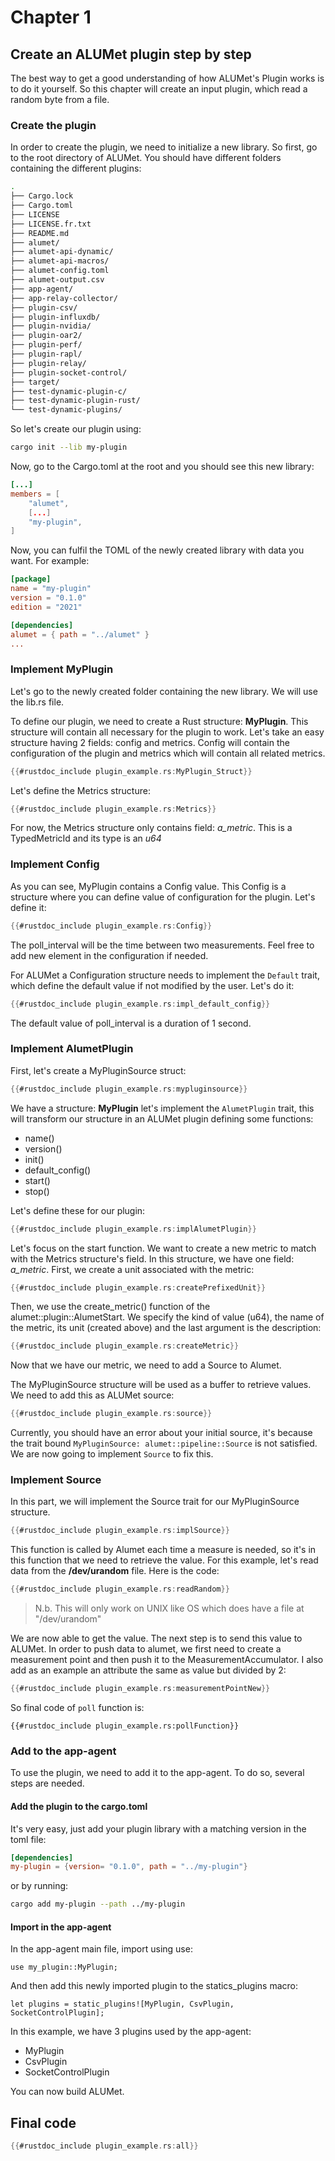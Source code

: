# Chapter 1

## Create an ALUMet plugin step by step

The best way to get a good understanding of how ALUMet's Plugin works is to do it yourself. So this chapter will create an input plugin, which
read a random byte from a file.

### Create the plugin

In order to create the plugin, we need to initialize a new library. So first, go to the root directory of ALUMet. You should have different
folders containing the different plugins:

```bash
.
├── Cargo.lock
├── Cargo.toml
├── LICENSE
├── LICENSE.fr.txt
├── README.md
├── alumet/
├── alumet-api-dynamic/
├── alumet-api-macros/
├── alumet-config.toml
├── alumet-output.csv
├── app-agent/
├── app-relay-collector/
├── plugin-csv/
├── plugin-influxdb/
├── plugin-nvidia/
├── plugin-oar2/
├── plugin-perf/
├── plugin-rapl/
├── plugin-relay/
├── plugin-socket-control/
├── target/
├── test-dynamic-plugin-c/
├── test-dynamic-plugin-rust/
└── test-dynamic-plugins/
```

So let's create our plugin using:

```bash
cargo init --lib my-plugin
```

Now, go to the Cargo.toml at the root and you should see this new library:

```toml
[...]
members = [
    "alumet",
    [...]
    "my-plugin",
]
```

Now, you can fulfil the TOML of the newly created library with data you want. For example:

```toml
[package]
name = "my-plugin"
version = "0.1.0"
edition = "2021"

[dependencies]
alumet = { path = "../alumet" }
...
```

### Implement MyPlugin

Let's go to the newly created folder containing the new library. We will use the lib.rs file.

To define our plugin, we need to create a Rust structure: **MyPlugin**. This structure will contain all necessary for the plugin to work.
Let's take an easy structure having 2 fields: config and metrics. Config will contain the configuration of the plugin and metrics which
will contain all related metrics.

```rust 
{{#rustdoc_include plugin_example.rs:MyPlugin_Struct}}
```

Let's define the Metrics structure:

```rust
{{#rustdoc_include plugin_example.rs:Metrics}}
```

For now, the Metrics structure only contains field: *a_metric*. This is a TypedMetricId and its type is an *u64*

### Implement Config

As you can see, MyPlugin contains a Config value. This Config is a structure where you can define value of configuration for the plugin.
Let's define it:

```rust
{{#rustdoc_include plugin_example.rs:Config}}
```

The poll_interval will be the time between two measurements. Feel free to add new element in the configuration if needed.

For ALUMet a Configuration structure needs to implement the `Default` trait, which define the default value if not modified by the user.
Let's do it:

```rust
{{#rustdoc_include plugin_example.rs:impl_default_config}}
```

The default value of poll_interval is a duration of 1 second.

### Implement AlumetPlugin

First, let's create a MyPluginSource struct:

```rust
{{#rustdoc_include plugin_example.rs:mypluginsource}}
```

We have a structure: **MyPlugin** let's implement the `AlumetPlugin` trait, this will transform our structure in an ALUMet plugin
defining some functions:

- name()
- version()
- init()
- default_config()
- start()
- stop()

Let's define these for our plugin:

```rust
{{#rustdoc_include plugin_example.rs:implAlumetPlugin}}
```

Let's focus on the start function.
We want to create a new metric to match with the Metrics structure's field. In this structure, we have one field: *a_metric*.
First, we create a unit associated with the metric:

```rust
{{#rustdoc_include plugin_example.rs:createPrefixedUnit}}
```

Then, we use the create_metric() function of the alumet::plugin::AlumetStart. We specify the kind of value (u64), the name
of the metric, its unit (created above) and the last argument is the description:

```rust
{{#rustdoc_include plugin_example.rs:createMetric}}
```

Now that we have our metric, we need to add a Source to Alumet.

The MyPluginSource structure will be used as a buffer to retrieve values. We need to add this as ALUMet source:

```rust
{{#rustdoc_include plugin_example.rs:source}}
```

Currently, you should have an error about your initial source, it's because the trait bound
`MyPluginSource: alumet::pipeline::Source` is not satisfied. We are now going to implement `Source` to fix this.

### Implement Source

In this part, we will implement the Source trait for our MyPluginSource structure.

```rust
{{#rustdoc_include plugin_example.rs:implSource}}
```

This function is called by Alumet each time a measure is needed, so it's in this function that we need to retrieve the value.
For this example, let's read data from the **/dev/urandom** file.
Here is the code:

```rust
{{#rustdoc_include plugin_example.rs:readRandom}}
```

> N.b. This will only work on UNIX like OS which does have a file at "/dev/urandom"

We are now able to get the value. The next step is to send this value to ALUMet.
In order to push data to alumet, we first need to create a measurement point and then push it to the MeasurementAccumulator.
I also add as an example an attribute the same as value but divided by 2:

```rust
{{#rustdoc_include plugin_example.rs:measurementPointNew}}
```

So final code of `poll` function is:

```rust,ignore
{{#rustdoc_include plugin_example.rs:pollFunction}}
```

### Add to the app-agent

To use the plugin, we need to add it to the app-agent. To do so, several steps are needed.

#### Add the plugin to the cargo.toml

It's very easy, just add your plugin library with a matching version in the toml file:

```toml
[dependencies]
my-plugin = {version= "0.1.0", path = "../my-plugin"}
```

or by running:

```bash
cargo add my-plugin --path ../my-plugin
```

#### Import in the app-agent

In the app-agent main file, import using use:

```rust,ignore
use my_plugin::MyPlugin;
```

And then add this newly imported plugin to the statics_plugins macro:

```rust,ignore
let plugins = static_plugins![MyPlugin, CsvPlugin, SocketControlPlugin];
```

In this example, we have 3 plugins used by the app-agent:

- MyPlugin
- CsvPlugin
- SocketControlPlugin

You can now build ALUMet.

## Final code

```rust
{{#rustdoc_include plugin_example.rs:all}}
```

